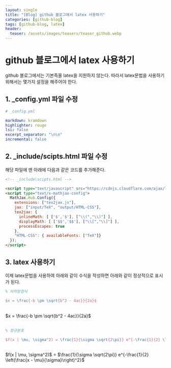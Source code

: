 ```yaml
---
layout: single
title: "[Blog] github 블로그에서 latex 사용하기"
categories: [github-blog]
tags: [github-blog, latex]
header:
  teaser: /assets/images/teasers/teaser_github.webp
---
```


# github 블로그에서 latex 사용하기

github 블로그에서는 기본즉올 latex을 지원하지 않는다. 따라서 latex문법을 사용하기 위해서는 몇가지 설정을 해주어야 한다.

## 1. \_config.yml 파일 수정

```yaml
# _config.yml

markdown: kramdown
highlighter: rouge
lsi: false
excerpt_separator: "\n\n"
incremental: false
```

## 2. \_include/scipts.html 파일 수정

해당 파일에 맨 아래에 다음과 같은 코드를 추가해준다.

```html
<!-- _include\scipts.html -->

<script type="text/javascript" src="https://cdnjs.cloudflare.com/ajax/libs/mathjax/2.7.5/latest.js?config=TeX-AMS-MML_HTMLorMML"></script>
<script type="text/x-mathjax-config">
  MathJax.Hub.Config({
    extensions: ["tex2jax.js"],
    jax: ["input/TeX", "output/HTML-CSS"],
    tex2jax: {
      inlineMath: [ ['$','$'], ["\\(","\\)"] ],
      displayMath: [ ['$$','$$'], ["\\[","\\]"] ],
      processEscapes: true
    },
    "HTML-CSS": { availableFonts: ["TeX"]}
  });
</script>
```

## 3. latex 사용하기

이제 latex문법을 사용하여 아래와 같이 수식을 작성하면 아래와 같이 정상적으로 표시가 된다.

```latex
% 이차방정식

$x = \frac{-b \pm \sqrt{b^2 - 4ac}}{2a}$
```

<br />
$x = \frac{-b \pm \sqrt{b^2 - 4ac}}{2a}$
<br /><br />

```latex
% 정규분포

$f(x | \mu, \sigma^2) = \frac{1}{\sigma \sqrt{2\pi}} e^{-\frac{1}{2} \left(\frac{x - \mu}{\sigma}\right)^2}$
```

<br />
$f(x | \mu, \sigma^2)$ = $\frac{1}{\sigma \sqrt{2\pi}} e^{-\frac{1}{2} \left(\frac{x - \mu}{\sigma}\right)^2}$
